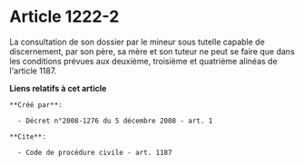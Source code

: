# Article 1222-2

La consultation de son dossier par le mineur sous tutelle capable de discernement, par son père, sa mère et son tuteur ne
peut se faire que dans les conditions prévues aux deuxième, troisième et quatrième alinéas de l'article 1187.

**Liens relatifs à cet article**

	**Créé par**:

	  - Décret n°2008-1276 du 5 décembre 2008 - art. 1

	**Cite**:

	  - Code de procédure civile - art. 1187

